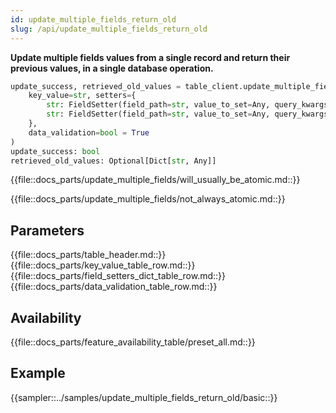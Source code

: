 ```yaml
---
id: update_multiple_fields_return_old
slug: /api/update_multiple_fields_return_old
---
```


**Update multiple fields values from a single record and return their previous values, in a single database operation.**

```python
update_success, retrieved_old_values = table_client.update_multiple_fields_return_old(
    key_value=str, setters={
        str: FieldSetter(field_path=str, value_to_set=Any, query_kwargs=Optional[dict]),
        str: FieldSetter(field_path=str, value_to_set=Any, query_kwargs=Optional[dict])
    },
    data_validation=bool = True
)
update_success: bool
retrieved_old_values: Optional[Dict[str, Any]]
```

{{file::docs_parts/update_multiple_fields/will_usually_be_atomic.md::}}

{{file::docs_parts/update_multiple_fields/not_always_atomic.md::}}

## Parameters
{{file::docs_parts/table_header.md::}}
{{file::docs_parts/key_value_table_row.md::}}
{{file::docs_parts/field_setters_dict_table_row.md::}}
{{file::docs_parts/data_validation_table_row.md::}}

## Availability
{{file::docs_parts/feature_availability_table/preset_all.md::}}

## Example
{{sampler::../samples/update_multiple_fields_return_old/basic::}}